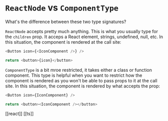 # `ReactNode` vs `ComponentType`

What's the difference between these two type signatures?

`ReactNode` accepts pretty much anything. This is what you usually type for the `children` prop. It acceps a React element, strings, undefined, null, etc. In this situation, the component is rendered at the call site:

```javascript
<Button icon={<IconComponent />} />

return <button>{icon}</button>
```

`ComponentType` is a bit mroe restricted, it takes either a class or function component. This type is helpful when you want to restrict how the component is rendered as you won't be able to pass props to it at the call site. In this situation, the component is rendered by what accepts the prop:

```javascript
<Button icon={IconComponent} />

return <button><IconComponent /></button>
```

[[react]]
[[ts]]